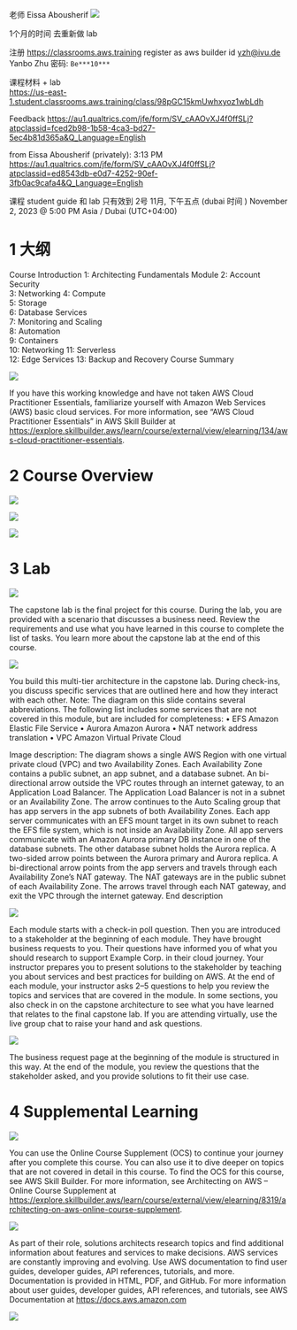 老师 Eissa Abousherif 
![](image/Pasted%20image%2020231004144839.png)

1个月的时间 去重新做 lab 

注册
https://classrooms.aws.training
register as aws builder  id
yzh@ivu.de
Yanbo Zhu
密码: `Be***10***`


课程材料 + lab  
https://us-east-1.student.classrooms.aws.training/class/98pGC15kmUwhxyoz1wbLdh

Feedback 
https://au1.qualtrics.com/jfe/form/SV_cAAOvXJ4f0ffSLj?atpclassid=fced2b98-1b58-4ca3-bd27-5ec4b81d365a&Q_Language=English

from Eissa Abousherif (privately):    3:13 PM
https://au1.qualtrics.com/jfe/form/SV_cAAOvXJ4f0ffSLj?atpclassid=ed8543db-e0d7-4252-90ef-3fb0ac9cafa4&Q_Language=English

课程 student guide 和 lab 
只有效到 2号 11月, 下午五点 (dubai 时间 )
November 2, 2023 @ 5:00 PM Asia / Dubai (UTC+04:00)

# 1 大纲

Course Introduction
1: Architecting Fundamentals Module 
2: Account Security  
3: Networking 
4: Compute  
5: Storage  
6: Database Services  
7: Monitoring and Scaling  
8: Automation  
9: Containers  
10: Networking 
11: Serverless  
12: Edge Services 
13: Backup and Recovery
Course Summary

![](image/Pasted%20image%2020231016195621.png)

If you have this working knowledge and have not taken AWS Cloud Practitioner Essentials, familiarize yourself with Amazon Web Services (AWS) basic cloud services. For more information, see “AWS Cloud Practitioner Essentials” in AWS Skill Builder at https://explore.skillbuilder.aws/learn/course/external/view/elearning/134/aws-cloud-practitioner-essentials.

# 2 Course Overview 




![](image/Pasted%20image%2020231002083520.png)

![](image/Pasted%20image%2020231016195713.png)

![](image/Pasted%20image%2020231016195724.png)


# 3 Lab

![](image/Pasted%20image%2020231002084057.png)

The capstone lab is the final project for this course.
During the lab, you are provided with a scenario that discusses a business need. Review the requirements and use what you have learned in this course to complete the list of tasks. 
You learn more about the capstone lab at the end of this course.


![](image/Pasted%20image%2020231002084109.png)

You build this multi-tier architecture in the capstone lab. During check-ins, you discuss specific services that are outlined here and how they interact with each other.
Note: The diagram on this slide contains several abbreviations. The following list includes some services that are not covered in this module, but are included for completeness: 
• EFS  Amazon Elastic File Service 
• Aurora   Amazon Aurora
• NAT  network address translation
• VPC   Amazon Virtual Private Cloud

Image description: 
The diagram shows a single AWS Region with one virtual private cloud (VPC) and two Availability Zones. Each Availability Zone contains a public subnet, an app subnet, and a database subnet. An bi-directional arrow outside the VPC routes through an internet gateway, to an Application Load Balancer. The Application Load Balancer is not in a subnet or an Availability Zone. The arrow continues to the Auto Scaling group that has app servers in the app subnets of both Availability Zones. 
Each app server communicates with an EFS mount target in its own subnet to reach the EFS file system, which is not inside an Availability Zone. All app servers communicate with an Amazon Aurora primary DB instance in one of the database subnets. 
The other database subnet holds the Aurora replica. A two-sided arrow points between the Aurora primary and Aurora replica. A bi-directional arrow points from the app servers and travels through each Availability Zone’s NAT gateway. The NAT gateways are in the public subnet of each Availability Zone. The arrows travel through each NAT gateway, and exit the VPC through the internet gateway. End description


![](image/Pasted%20image%2020231002084122.png)

Each module starts with a check-in poll question.
Then you are introduced to a stakeholder at the beginning of each module. They have brought business requests to you. Their questions have informed you of what you should research to support Example Corp. in their cloud journey. Your instructor prepares you to present solutions to the stakeholder by teaching you about services and best practices for building on AWS.
At the end of each module, your instructor asks 2–5 questions to help you review the topics and services that are covered in the module. In some sections, you also check in on the capstone architecture to see what you have learned that relates to the final capstone lab.
If you are attending virtually, use the live group chat to raise your hand and ask questions.


![](image/Pasted%20image%2020231002084245.png)

The business request page at the beginning of the module is structured in this way.
At the end of the module, you review the questions that the stakeholder asked, and you provide solutions to fit their use case.


# 4 Supplemental Learning 


![](image/Pasted%20image%2020231016200127.png)

You can use the Online Course Supplement (OCS) to continue your journey after you complete this course. You can also use it to dive deeper on topics that are not covered in detail in this course.
To find the OCS for this course, see AWS Skill Builder. For more information, see Architecting on AWS – Online Course Supplement at https://explore.skillbuilder.aws/learn/course/external/view/elearning/8319/architecting-on-aws-online-course-supplement.


![](image/Pasted%20image%2020231002084353.png)

As part of their role, solutions architects research topics and find additional information about features and services to make decisions. AWS services are constantly improving and evolving. Use AWS documentation to find user guides, developer guides, API references, tutorials, and more.
Documentation is provided in HTML, PDF, and GitHub.
For more information about user guides, developer guides, API references, and tutorials, see AWS Documentation at https://docs.aws.amazon.com


![](image/Pasted%20image%2020231002084408.png)

